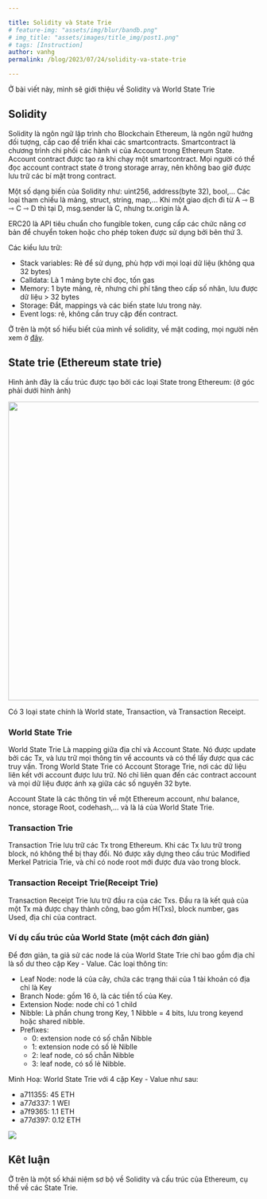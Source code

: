 ```yaml
---

title: Solidity và State Trie
# feature-img: "assets/img/blur/bandb.png"
# img_title: "assets/images/title_img/post1.png"
# tags: [Instruction]
author: vanhg
permalink: /blog/2023/07/24/solidity-va-state-trie

---
```


Ở bài viết này, mình sẽ giới thiệu về Solidity và World State Trie

## Solidity
Solidity là ngôn ngữ lập trình cho Blockchain Ethereum, là ngôn ngữ hướng đối tượng, cấp cao để triển khai các smartcontracts. Smartcontract là chương trình chi phối các hành vi của Account trong Ethereum State. Account contract được tạo ra khi chạy một smartcontract. Mọi người có thể đọc account contract state ở trong storage array, nên không bao giờ được lưu trữ các bí mật trong contract.

Một số dạng biến của Solidity như: uint256, address(byte 32), bool,... Các loại tham chiếu là mảng, struct, string, map,... Khi một giao dịch đi từ A ⇾ B ⇾ C ⇾ D thì tại D, msg.sender là C, nhưng tx.origin là A. 

ERC20 là API tiêu chuẩn cho fungible token, cung cấp các chức năng cơ bản để chuyển token hoặc cho phép token được sử dụng bởi bên thứ 3.

Các kiểu lưu trữ:
- Stack variables: Rẻ để sử dụng, phù hợp với mọi loại dữ liệu (không qua 32 bytes)
- Calldata: Là 1 mảng byte chỉ đọc, tốn gas
- Memory: 1 byte mảng, rẻ, nhưng chi phí tăng theo cấp số nhân, lưu được dữ liệu > 32 bytes
- Storage: Đắt, mappings và các biến state lưu trong này. 
- Event logs: rẻ, không cần truy cập đến contract.

Ở trên là một số hiểu biết của mình về solidity, về mặt coding, mọi người nên xem ở [đây](https://docs.soliditylang.org/en/latest/).

## State trie (Ethereum state trie)
Hình ảnh đây là cấu trúc được tạo bởi các loại State trong Ethereum: (ở góc phải dưới hình ảnh)

<img src="https://i.stack.imgur.com/afWDt.jpg"  width="900" height=" 600">

Có 3 loại state chính là World state, Transaction, và Transaction Receipt.

### World State Trie
World State Trie Là mapping giữa địa chỉ và Account State. Nó được update bởi các Tx, và lưu trữ mọi thông tin về accounts và có thể lấy được qua các truy vấn.
Trong World State Trie có Account Storage Trie, nơi các dữ liệu liên kết với account được lưu trữ. Nó chỉ liên quan đến các contract account và mọi dữ liệu được ánh xạ giữa các số nguyên 32 byte.

Account State là các thông tin về một Ethereum account, như balance, nonce, storage Root, codehash,... và là lá của World State Trie. 

### Transaction Trie
Transaction Trie lưu trữ các Tx trong Ethereum. Khi các Tx lưu trữ trong block, nó không thể bị thay đổi. Nó được xây dựng theo cấu trúc Modified Merkel Patricia Trie, và chỉ có node root mới được đưa vào trong block.

### Transaction Receipt Trie(Receipt Trie)
Transaction Receipt Trie lưu trữ đầu ra của các Txs. Đầu ra là kết quả của một Tx mà được chạy thành công, bao gồm H(Txs), block number, gas Used, địa chỉ của contract. 

### Ví dụ cấu trúc của World State (một cách đơn giản)
Để đơn giản, ta giả sử các node lá của World State Trie chỉ bao gồm địa chỉ là số dư theo cặp Key - Value. 
Các loại thông tin:
- Leaf Node: node lá của cây, chứa các trạng thái của 1 tài khoản có địa chỉ là Key
- Branch Node: gồm 16 ô, là các tiền tố của Key.
- Extension Node: node chỉ có 1 child
- Nibble: Là phần chung trong Key, 1 Nibble = 4 bits, lưu trong keyend hoặc shared nibble.
- Prefixes: 
    + 0: extension node có số chẵn Nibble
    + 1: extension node có số lẻ Niblle
    + 2: leaf node, có số chẵn Nibble
    + 3: leaf node, có số lẻ Nibble.

Minh Hoạ:
World State Trie với 4 cặp Key - Value như sau:
- a711355: 45 ETH
- a77d337: 1 WEI
- a7f9365: 1.1 ETH
- a77d397: 0.12 ETH
<img src = "https://miro.medium.com/v2/resize:fit:1400/format:webp/1*SiSYWqaPcJtBlnFR4VAaug.png">

## Kêt luận
Ở trên là một số khái niệm sơ bộ về Solidity và cấu trúc của Ethereum, cụ thể về các State Trie.




